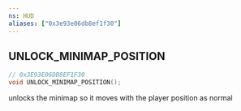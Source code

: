 ```yaml
---
ns: HUD
aliases: ["0x3e93e06db8ef1f30"]
---
```

## UNLOCK_MINIMAP_POSITION

```c
// 0x3E93E06DB8EF1F30
void UNLOCK_MINIMAP_POSITION();
```

unlocks the minimap so it moves with the player position as normal

